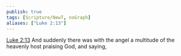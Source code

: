 ```yaml
---
publish: true
tags: [Scripture/NewT, noGraph]
aliases: ["Luke 2:13"]
---
```

[Luke 2:13](https://churchofjesuschrist.org/study/scriptures/nt/luke/2?lang=eng&id=p13#p13) And suddenly there was with the angel a multitude of the heavenly host praising God, and saying,
